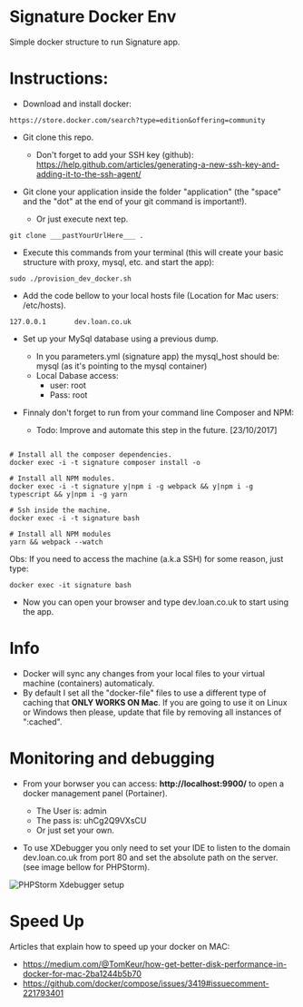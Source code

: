 # Signature Docker Env
Simple docker structure to run Signature app.

# Instructions:

- Download and install docker:
``` 
https://store.docker.com/search?type=edition&offering=community 
```

- Git clone this repo.
	- Don't forget to add your SSH key (github): https://help.github.com/articles/generating-a-new-ssh-key-and-adding-it-to-the-ssh-agent/

- Git clone your application inside the folder "application" (the "space" and the "dot" at the end of your git command is important!).
	- Or just execute next tep.
```
git clone ___pastYourUrlHere___ .
```

- Execute this commands from your terminal (this will create your basic structure with proxy, mysql, etc. and start the app): 
```
sudo ./provision_dev_docker.sh
```

- Add the code bellow to your local hosts file (Location for Mac users: /etc/hosts).
```
127.0.0.1       dev.loan.co.uk
```

- Set up your MySql database using a previous dump.
	- In you parameters.yml (signature app) the mysql_host should be: mysql (as it's pointing to the mysql container)
	- Local Dabase access:
		- user: root
		- Pass: root

- Finnaly don't forget to run from your command line Composer and NPM:
	- Todo: Improve and automate this step in the future. [23/10/2017]
```

# Install all the composer dependencies.
docker exec -i -t signature composer install -o

# Install all NPM modules.
docker exec -i -t signature y|npm i -g webpack && y|npm i -g typescript && y|npm i -g yarn 

# Ssh inside the machine.
docker exec -i -t signature bash

# Install all NPM modules
yarn && webpack --watch
```

Obs: If you need to access the machine (a.k.a SSH) for some reason, just type:
```
docker exec -it signature bash
```

- Now you can open your browser and type dev.loan.co.uk to start using the app.

# Info
- Docker will sync any changes from your local files to your virtual machine (containers) automaticaly.
- By default I set all the "docker-file" files to use a different type of caching that **ONLY WORKS ON Mac**. If you are going to use it on Linux or Windows then please, update that file by removing all instances of ":cached".

# Monitoring and debugging

- From your borwser you can access: **http://localhost:9900/** to open a docker management panel (Portainer). 
	- The User is: admin 
	- The pass is: uhCg2Q9VXsCU
	- Or just set your own.
	
- To use XDebugger you only need to set your IDE to listen to the domain dev.loan.co.uk from port 80 and set the absolute path on the server. (see image bellow for PHPStorm).

![PHPStorm Xdebugger setup](https://user-images.githubusercontent.com/13979220/31448225-d36886a0-ae9b-11e7-8ead-cc0c3b2e37aa.png)


# Speed Up

Articles that explain how to speed up your docker on MAC:
- https://medium.com/@TomKeur/how-get-better-disk-performance-in-docker-for-mac-2ba1244b5b70
- https://github.com/docker/compose/issues/3419#issuecomment-221793401
